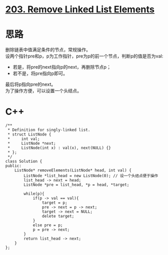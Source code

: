 # [203. Remove Linked List Elements](https://leetcode.com/problems/remove-linked-list-elements/description/)
# 思路
删除链表中值满足条件的节点，常规操作。   
设两个指针pre和p，p为工作指针，pre为p的前一个节点，判断p的值是否为val:
* 若是，将pre的next指向p的next，再删除节点p；
* 若不是，将pre指向p即可。

最后将p指向pre的next。  
为了操作方便，可以设置一个头结点。
# C++
```
/**
 * Definition for singly-linked list.
 * struct ListNode {
 *     int val;
 *     ListNode *next;
 *     ListNode(int x) : val(x), next(NULL) {}
 * };
 */
class Solution {
public:
    ListNode* removeElements(ListNode* head, int val) {
        ListNode *list_head = new ListNode(0); // 设一个头结点便于操作
        list_head -> next = head;
        ListNode *pre = list_head, *p = head, *target;
        
        while(p){
            if(p -> val == val){
                target = p;
                pre -> next = p -> next;
                target -> next = NULL;
                delete target;
            }
            else pre = p;
            p = pre -> next;
        }
        return list_head -> next;
    }
};
```
